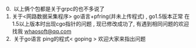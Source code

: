 0.  以上俩个包都是关于grpc的也不多说了
1.  关于<网路数据采集程序> go语言+pfring(并未上传程式) , go1.5版本正常 在1.5以上版本时出现cgo指针的问题 , 现已修改成功了, 有遇到相同问题的欢迎找我 whaosoft@qq.com
2.  关于go语言 ping的程式< goping > 欢迎大家来指出问题
